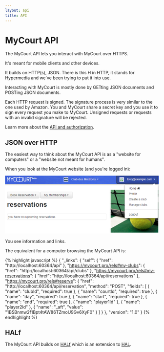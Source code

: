 ```yaml
---
layout: api
title: API
---
```


# MyCourt API

The MyCourt API lets you interact with MyCourt over HTTPS.

It's meant for mobile clients and other devices.

It builds on HTTP(s), JSON. There is this H in HTTP, it stands for Hypermedia and we've been trying to put it into use.

Interacting with MyCourt is mostly done by GETting JSON documents and POSTing JSON documents.

Each HTTP request is signed. The signature process is very similar to the one used by Amazon. You and MyCourt share a secret key and you use it to sign every request you make to MyCourt. Unsigned requests or requests with an invalid signature will be rejected.

Learn more about the [API and authorization](authorization.html).


## JSON over HTTP

The easiest way to think about the MyCourt API is as a "website for computers" or a "website not meant for humans".

When you look at the MyCourt website (and you're logged in):

<img class="screenshot" src="/images/mycourt_home.png" />

You see information and links.

The equivalent for a computer browsing the MyCourt API is:

{% highlight javascript %}
{
  "_links": {
    "self": {
      "href": "http://localhost:60364/api"
    },
    "https://mycourt.pro/rels#my-clubs": {
      "href": "http://localhost:60364/api/clubs"
    },
    "https://mycourt.pro/rels#my-reservations": {
      "href": "http://localhost:60364/api/reservations"
    },
    "https://mycourt.pro/rels#reserve": {
      "href": "http://localhost:60364/api/reservation",
      "method": "POST",
      "fields": [
        { "name": "clubId", "required": true },
        { "name": "courtId", "required": true },
        { "name": "day", "required": true },
        { "name": "start", "required": true },
        { "name": "end", "required": true },
        { "name": "player1Id" },
        { "name": "player2Id" },
        { "name": "_aft", "value": "1BSBnmw2f1Bpt4tAW86TZmoU9Gv6XyF0" }
      ]
    }
  },
  "version": "1.0"
}
{% endhighlight %}


## HALf

The MyCourt API builds on [HALf](https://github.com/jmettraux/half) which is an extension to [HAL](http://stateless.co/hal_specification.html).



